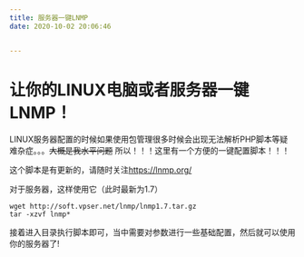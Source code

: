 ```yaml
---
title: 服务器一键LNMP
date: 2020-10-02 20:06:46


---
```


# 让你的LINUX电脑或者服务器一键LNMP！

LINUX服务器配置的时候如果使用包管理很多时候会出现无法解析PHP脚本等疑难杂症。。。~~大概是我水平问题~~
所以！！！这里有一个方便的一键配置脚本！！！

<!--more-->
这个脚本是有更新的，请随时关注<https://lnmp.org/>

对于服务器，这样使用它（此时最新为1.7）
```shell
wget http://soft.vpser.net/lnmp/lnmp1.7.tar.gz
tar -xzvf lnmp*
```
接着进入目录执行脚本即可，当中需要对参数进行一些基础配置，然后就可以使用你的服务器了!



